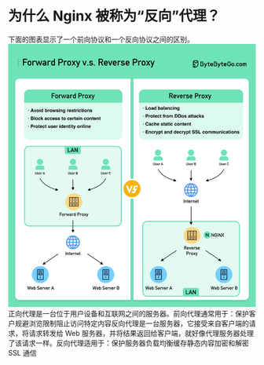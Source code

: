 # 为什么 Nginx 被称为“反向”代理？

下面的图表显示了一个前向协议和一个反向协议之间的区别。![](../images/Forward%20Proxy%20v.s.%20Reverse%20Proxy2x.jpg)正向代理是一台位于用户设备和互联网之间的服务器。前向代理通常用于：保护客户规避浏览限制阻止访问特定内容反向代理是一台服务器，它接受来自客户端的请求，将请求转发给 Web 服务器，并将结果返回给客户端，就好像代理服务器处理了该请求一样。反向代理适用于：保护服务器负载均衡缓存静态内容加密和解密 SSL 通信